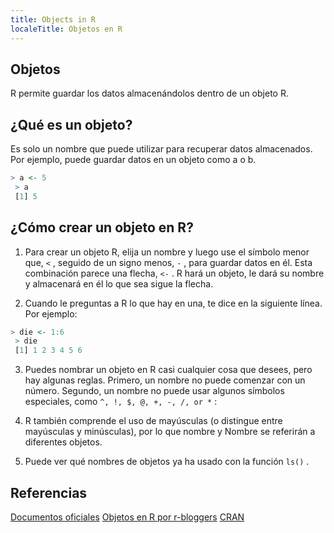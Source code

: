 ---
title: Objects in R
localeTitle: Objetos en R
---## Objetos

R permite guardar los datos almacenándolos dentro de un objeto R.

## ¿Qué es un objeto?

Es solo un nombre que puede utilizar para recuperar datos almacenados. Por ejemplo, puede guardar datos en un objeto como a o b.

```r
> a <- 5 
 > a 
 [1] 5 
```

## ¿Cómo crear un objeto en R?

1.  Para crear un objeto R, elija un nombre y luego use el símbolo menor que, `<` , seguido de un signo menos, `-` , para guardar datos en él. Esta combinación parece una flecha, `<-` . R hará un objeto, le dará su nombre y almacenará en él lo que sea sigue la flecha.
    
2.  Cuando le preguntas a R lo que hay en una, te dice en la siguiente línea. Por ejemplo:
    

```r
> die <- 1:6 
 > die 
 [1] 1 2 3 4 5 6 
```

3.  Puedes nombrar un objeto en R casi cualquier cosa que desees, pero hay algunas reglas. Primero, un nombre no puede comenzar con un número. Segundo, un nombre no puede usar algunos símbolos especiales, como `^, !, $, @, +, -, /, or *` :
    
4.  R también comprende el uso de mayúsculas (o distingue entre mayúsculas y minúsculas), por lo que nombre y Nombre se referirán a diferentes objetos.
    
5.  Puede ver qué nombres de objetos ya ha usado con la función `ls()` .
    

## Referencias

[Documentos oficiales](https://cran.r-project.org/manuals.html) [Objetos en R por r-bloggers](https://www.r-bloggers.com/classes-and-objects-in-r/) [CRAN](https://cran.r-project.org/doc/manuals/r-release/R-lang.html)